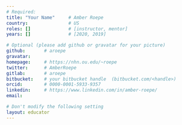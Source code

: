 ```yaml
---
# Required:
title: "Your Name"     # Amber Roepe
country:               # US
roles: []              # [instructor, mentor]
years: []              # [2020, 2019]

# Optional (please add github or gravatar for your picture)
github:       # aroepe
gravatar:
homepage:     # https://nhn.ou.edu/~roepe
twitter:      # AmberRoepe
gitlab:       # aroepe
bitbucket:    # your bitbucket handle  (bitbucket.com/<handle>)
orcid:        # 0000-0001-5933-9357
linkedin:     # https://www.linkedin.com/in/amber-roepe/
email:

# Don't modify the following setting
layout: educator
---
```


<!-- I am a PhD student at the University of Oklahoma. My work currently focuses on a search for LLPs and optimizing specialized tracking algorithms for Run 3 and Run 4.
-->
